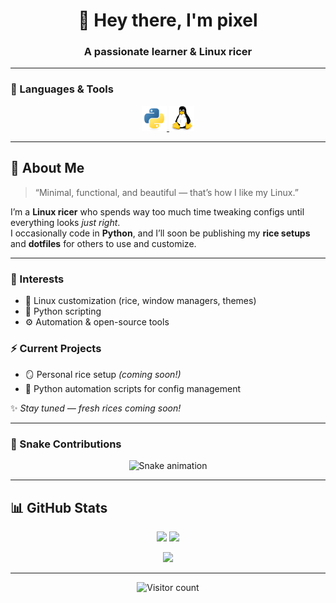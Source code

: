 <h1 align="center">👋 Hey there, I'm pixel</h1>
<h3 align="center">A passionate learner & Linux ricer</h3>

---

### 🧰 Languages & Tools
<p align="center">
  <a href="https://www.python.org" target="_blank" rel="noreferrer">
    <img src="https://raw.githubusercontent.com/devicons/devicon/master/icons/python/python-original.svg" width="40" height="40" alt="Python"/>
  </a>
  <a href="https://www.linux.org/" target="_blank" rel="noreferrer">
    <img src="https://raw.githubusercontent.com/devicons/devicon/master/icons/linux/linux-original.svg" width="40" height="40" alt="Linux"/>
  </a>
</p>

---

## 🌸 About Me

> “Minimal, functional, and beautiful — that’s how I like my Linux.”

I’m a **Linux ricer** who spends way too much time tweaking configs until everything looks *just right*.  
I occasionally code in **Python**, and I’ll soon be publishing my **rice setups** and **dotfiles** for others to use and customize.

---

### 🧠 Interests
- 🧩 Linux customization (rice, window managers, themes)
- 🐍 Python scripting
- ⚙️ Automation & open-source tools

### ⚡ Current Projects
- 🪞 Personal rice setup *(coming soon!)*
- 🧰 Python automation scripts for config management

✨ *Stay tuned — fresh rices coming soon!*

---

### 🐍 Snake Contributions
<div align="center">
  <img src="https://profile-readme-generator.com/assets/snake.svg" alt="Snake animation"/>
</div>

---

## 📊 GitHub Stats
<p align="center">
  <img src="https://github-readme-stats.vercel.app/api?username=epicvampire&theme=dark&hide_border=false&include_all_commits=false&count_private=false" height="160px"/>
  <img src="https://nirzak-streak-stats.vercel.app/?user=epicvampire&theme=dark&hide_border=false" height="160px"/>
</p>

<p align="center">
  <img src="https://github-readme-stats.vercel.app/api/top-langs/?username=epicvampire&theme=dark&hide_border=false&include_all_commits=false&count_private=false&layout=compact" height="120px"/>
</p>



---

<p align="center">
  <img src="https://visitcount.itsvg.in/api?id=epicvampire&icon=7&color=10" alt="Visitor count"/>
</p>

<!-- Proudly created with GPRM (https://gprm.itsvg.in) -->
